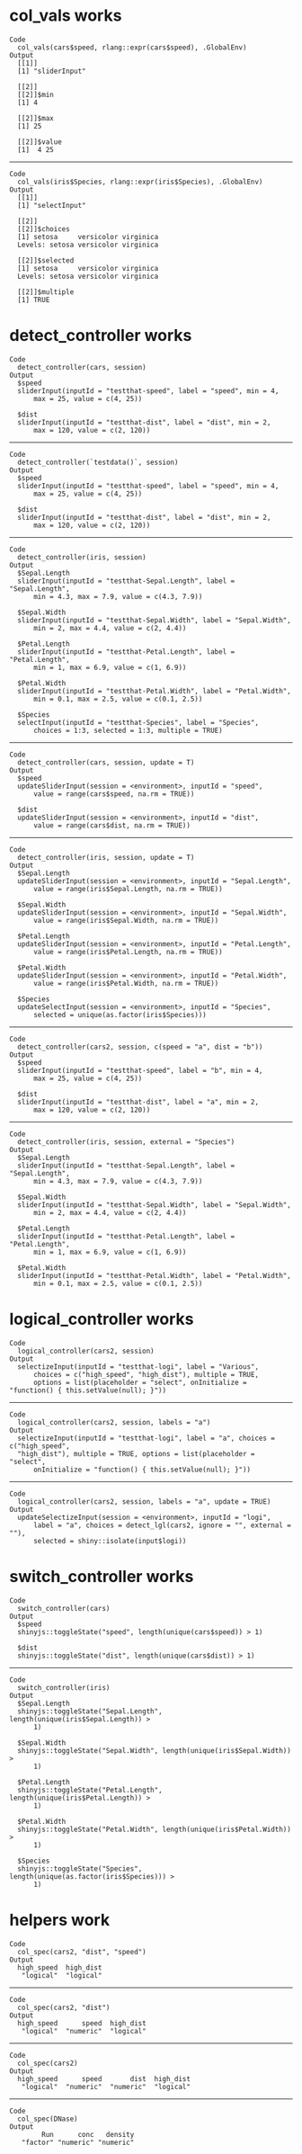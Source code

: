 # col_vals works

    Code
      col_vals(cars$speed, rlang::expr(cars$speed), .GlobalEnv)
    Output
      [[1]]
      [1] "sliderInput"
      
      [[2]]
      [[2]]$min
      [1] 4
      
      [[2]]$max
      [1] 25
      
      [[2]]$value
      [1]  4 25
      
      

---

    Code
      col_vals(iris$Species, rlang::expr(iris$Species), .GlobalEnv)
    Output
      [[1]]
      [1] "selectInput"
      
      [[2]]
      [[2]]$choices
      [1] setosa     versicolor virginica 
      Levels: setosa versicolor virginica
      
      [[2]]$selected
      [1] setosa     versicolor virginica 
      Levels: setosa versicolor virginica
      
      [[2]]$multiple
      [1] TRUE
      
      

# detect_controller works

    Code
      detect_controller(cars, session)
    Output
      $speed
      sliderInput(inputId = "testthat-speed", label = "speed", min = 4, 
          max = 25, value = c(4, 25))
      
      $dist
      sliderInput(inputId = "testthat-dist", label = "dist", min = 2, 
          max = 120, value = c(2, 120))
      

---

    Code
      detect_controller(`testdata()`, session)
    Output
      $speed
      sliderInput(inputId = "testthat-speed", label = "speed", min = 4, 
          max = 25, value = c(4, 25))
      
      $dist
      sliderInput(inputId = "testthat-dist", label = "dist", min = 2, 
          max = 120, value = c(2, 120))
      

---

    Code
      detect_controller(iris, session)
    Output
      $Sepal.Length
      sliderInput(inputId = "testthat-Sepal.Length", label = "Sepal.Length", 
          min = 4.3, max = 7.9, value = c(4.3, 7.9))
      
      $Sepal.Width
      sliderInput(inputId = "testthat-Sepal.Width", label = "Sepal.Width", 
          min = 2, max = 4.4, value = c(2, 4.4))
      
      $Petal.Length
      sliderInput(inputId = "testthat-Petal.Length", label = "Petal.Length", 
          min = 1, max = 6.9, value = c(1, 6.9))
      
      $Petal.Width
      sliderInput(inputId = "testthat-Petal.Width", label = "Petal.Width", 
          min = 0.1, max = 2.5, value = c(0.1, 2.5))
      
      $Species
      selectInput(inputId = "testthat-Species", label = "Species", 
          choices = 1:3, selected = 1:3, multiple = TRUE)
      

---

    Code
      detect_controller(cars, session, update = T)
    Output
      $speed
      updateSliderInput(session = <environment>, inputId = "speed", 
          value = range(cars$speed, na.rm = TRUE))
      
      $dist
      updateSliderInput(session = <environment>, inputId = "dist", 
          value = range(cars$dist, na.rm = TRUE))
      

---

    Code
      detect_controller(iris, session, update = T)
    Output
      $Sepal.Length
      updateSliderInput(session = <environment>, inputId = "Sepal.Length", 
          value = range(iris$Sepal.Length, na.rm = TRUE))
      
      $Sepal.Width
      updateSliderInput(session = <environment>, inputId = "Sepal.Width", 
          value = range(iris$Sepal.Width, na.rm = TRUE))
      
      $Petal.Length
      updateSliderInput(session = <environment>, inputId = "Petal.Length", 
          value = range(iris$Petal.Length, na.rm = TRUE))
      
      $Petal.Width
      updateSliderInput(session = <environment>, inputId = "Petal.Width", 
          value = range(iris$Petal.Width, na.rm = TRUE))
      
      $Species
      updateSelectInput(session = <environment>, inputId = "Species", 
          selected = unique(as.factor(iris$Species)))
      

---

    Code
      detect_controller(cars2, session, c(speed = "a", dist = "b"))
    Output
      $speed
      sliderInput(inputId = "testthat-speed", label = "b", min = 4, 
          max = 25, value = c(4, 25))
      
      $dist
      sliderInput(inputId = "testthat-dist", label = "a", min = 2, 
          max = 120, value = c(2, 120))
      

---

    Code
      detect_controller(iris, session, external = "Species")
    Output
      $Sepal.Length
      sliderInput(inputId = "testthat-Sepal.Length", label = "Sepal.Length", 
          min = 4.3, max = 7.9, value = c(4.3, 7.9))
      
      $Sepal.Width
      sliderInput(inputId = "testthat-Sepal.Width", label = "Sepal.Width", 
          min = 2, max = 4.4, value = c(2, 4.4))
      
      $Petal.Length
      sliderInput(inputId = "testthat-Petal.Length", label = "Petal.Length", 
          min = 1, max = 6.9, value = c(1, 6.9))
      
      $Petal.Width
      sliderInput(inputId = "testthat-Petal.Width", label = "Petal.Width", 
          min = 0.1, max = 2.5, value = c(0.1, 2.5))
      

# logical_controller works

    Code
      logical_controller(cars2, session)
    Output
      selectizeInput(inputId = "testthat-logi", label = "Various", 
          choices = c("high_speed", "high_dist"), multiple = TRUE, 
          options = list(placeholder = "select", onInitialize = "function() { this.setValue(null); }"))

---

    Code
      logical_controller(cars2, session, labels = "a")
    Output
      selectizeInput(inputId = "testthat-logi", label = "a", choices = c("high_speed", 
      "high_dist"), multiple = TRUE, options = list(placeholder = "select", 
          onInitialize = "function() { this.setValue(null); }"))

---

    Code
      logical_controller(cars2, session, labels = "a", update = TRUE)
    Output
      updateSelectizeInput(session = <environment>, inputId = "logi", 
          label = "a", choices = detect_lgl(cars2, ignore = "", external = ""), 
          selected = shiny::isolate(input$logi))

# switch_controller works

    Code
      switch_controller(cars)
    Output
      $speed
      shinyjs::toggleState("speed", length(unique(cars$speed)) > 1)
      
      $dist
      shinyjs::toggleState("dist", length(unique(cars$dist)) > 1)
      

---

    Code
      switch_controller(iris)
    Output
      $Sepal.Length
      shinyjs::toggleState("Sepal.Length", length(unique(iris$Sepal.Length)) > 
          1)
      
      $Sepal.Width
      shinyjs::toggleState("Sepal.Width", length(unique(iris$Sepal.Width)) > 
          1)
      
      $Petal.Length
      shinyjs::toggleState("Petal.Length", length(unique(iris$Petal.Length)) > 
          1)
      
      $Petal.Width
      shinyjs::toggleState("Petal.Width", length(unique(iris$Petal.Width)) > 
          1)
      
      $Species
      shinyjs::toggleState("Species", length(unique(as.factor(iris$Species))) > 
          1)
      

# helpers work

    Code
      col_spec(cars2, "dist", "speed")
    Output
      high_speed  high_dist 
       "logical"  "logical" 

---

    Code
      col_spec(cars2, "dist")
    Output
      high_speed      speed  high_dist 
       "logical"  "numeric"  "logical" 

---

    Code
      col_spec(cars2)
    Output
      high_speed      speed       dist  high_dist 
       "logical"  "numeric"  "numeric"  "logical" 

---

    Code
      col_spec(DNase)
    Output
            Run      conc   density 
       "factor" "numeric" "numeric" 

